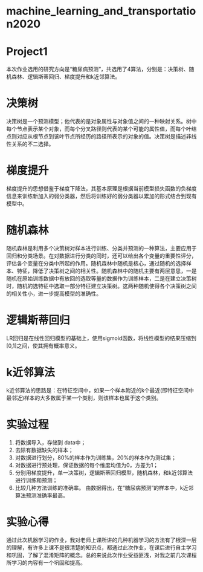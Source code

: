 # machine_learning_and_transportation2020
# **Project1**
本次作业选用的研究方向是“糖尿病预测”，共选用了4算法，分别是：决策树、随机森林、逻辑斯蒂回归、梯度提升和k近邻算法。
# 决策树
决策树是一个预测模型；他代表的是对象属性与对象值之间的一种映射关系。树中每个节点表示某个对象，而每个分叉路径则代表的某个可能的属性值，而每个叶结点则对应从根节点到该叶节点所经历的路径所表示的对象的值。决策树是描述非线性关系的不二选择。
# 梯度提升
梯度提升的思想借鉴于梯度下降法，其基本原理是根据当前模型损失函数的负梯度信息来训练新加入的弱分类器，然后将训练好的弱分类器以累加的形式结合到现有模型中。
# 随机森林
随机森林是利用多个决策树对样本进行训练、分类并预测的一种算法，主要应用于回归和分类场景。在对数据进行分类的同时，还可以给出各个变量的重要性评分，评估各个变量在分类中所起的作用。随机森林中随机是核心，通过随机的选择样本、特征，降低了决策树之间的相关性。随机森林中的随机主要有两层意思，一是随机在原始训练数据中有放回的选取等量的数据作为训练样本，二是在建立决策树时，随机的选特征中选取一部分特征建立决策树。这两种随机使得各个决策树之间的相关性小，进一步提高模型的准确性。
# 逻辑斯蒂回归
LR回归是在线性回归模型的基础上，使用sigmoid函数，将线性模型的结果压缩到[0,1]之间，使其拥有概率意义。
# k近邻算法
k近邻算法的思路是：在特征空间中，如果一个样本附近的k个最近(即特征空间中最邻近)样本的大多数属于某一个类别，则该样本也属于这个类别。

# 实验过程
1. 将数据导入，存储到 data中；
2. 去除有数据缺失的样本；
3. 对数据进行划分，80%的样本作为训练集，20%的样本作为测试集；
4. 对数据进行预处理，保证数据的每个维度均值为0，方差为1；
5. 分别用梯度提升，单一决策树，逻辑斯蒂回归模型，随机森林，和k近邻算法进行训练和预测；
6. 比较几种方法训练的准确率。
由数据得出，在“糖尿病预测”的样本中，k近邻算法预测准确率最高。
# 实验心得
通过此次机器学习的作业，我对老师上课所讲的几种机器学习的方法有了根深一层的理解，有许多上课不是很清楚的知识点，都通过此次作业，在课后进行自主学习和巩固，了解了混淆矩阵的概念。总的来说此次作业受益匪浅，对我之前几次课程所学习的内容有一个巩固和提高。

